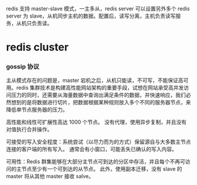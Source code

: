 redis 支持 master-slave 模式，一主多从，redis server 可以设置另外多个 redis server 为 slave，从机同步主机的数据。配置后，读写分离，主机负责读写服务，从机只负责读。

# redis cluster

### gossip 协议

主从模式存在的问题是，master 宕机之后，从机只能读，不可写，不能保证高可用。redis 集群技术是构建高性能网站架构的重要手段，试想在网站承受高并发访问压力的同时，还需要从海量数据中查询出满足条件的数据，并快速响应，我们必然想到的是将数据进行切片，把数据根据某种规则放入多个不同的服务器节点，来降低单节点服务器的压力。

高性能和线性可扩展性高达 1000 个节点。 没有代理，使用异步复制，并且没有对值执行合并操作。

可接受的写入安全程度：系统尝试（以尽力而为的方式）保留源自与大多数主节点连接的客户端的所有写入。 通常会有小窗口，可能丢失已确认的写入内容。

可用性：Redis 群集能够在大部分主节点可到达的分区中存活，并且每个不再可访问的主节点至少有一个可到达的从节点。 此外，使用副本迁移，没有 slave 的 master 将从其他 master 接收 salve。
